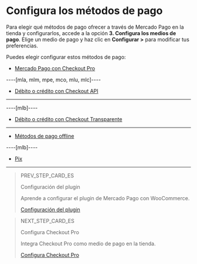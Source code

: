 # Configura los métodos de pago

Para elegir qué métodos de pago ofrecer a través de Mercado Pago en la tienda y configurarlos, accede a la opción **3. Configura los medios de pago**. Elige un medio de pago y haz clic en **Configurar >** para modificar tus preferencias.

Puedes elegir configurar estos métodos de pago:

* [Mercado Pago con Checkout Pro](/developers/es/docs/woocommerce/payments-configuration/checkoutpro)

----[mla, mlm, mpe, mco, mlu, mlc]----
* [Débito o crédito con Checkout API](/developers/es/docs/woocommerce/payments-configuration/credit-debit)
------------

----[mlb]----
* [Débito o crédito con Checkout Transparente](/developers/es/docs/woocommerce/payments-configuration/credit-debit)
------------

* [Métodos de pago offline](/developers/es/docs/woocommerce/payments-configuration/offline-payments)

----[mlb]----
* [Pix](/developers/es/docs/woocommerce/payments-configuration/pix)
------------

> PREV_STEP_CARD_ES
>
> Configuración del plugin
>
> Aprende a configurar el plugin de Mercado Pago con WooCommerce.
>
> [Configuración del plugin](/developers/es/docs/woocommerce/integration-configuration/plugin-configuration)

> NEXT_STEP_CARD_ES
>
> Configura Checkout Pro
>
> Integra Checkout Pro como medio de pago en la tienda.
>
> [Configura Checkout Pro](/developers/es/docs/woocommerce/payments-configuration/checkoutpro)